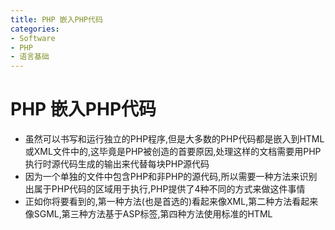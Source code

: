 ```yaml
---
title: PHP 嵌入PHP代码
categories:
- Software
- PHP
- 语言基础
---
```

# PHP 嵌入PHP代码

- 虽然可以书写和运行独立的PHP程序,但是大多数的PHP代码都是嵌入到HTML或XML文件中的,这毕竟是PHP被创造的首要原因,处理这样的文档需要用PHP执行时源代码生成的输出来代替每块PHP源代码
- 因为一个单独的文件中包含PHP和非PHP的源代码,所以需要一种方法来识别出属于PHP代码的区域用于执行,PHP提供了4种不同的方式来做这件事情
- 正如你将要看到的,第一种方法(也是首选的)看起来像XML,第二种方法看起来像SGML,第三种方法基于ASP标签,第四种方法使用标准的HTML<script>标签,这使用常规的HTML编辑器编辑嵌入PHP的页面变得容易
## XML风格

- 因为XML(eXtensible Markup Language,可拓展标记语言)的出现和HTML向XML语言的过渡(XHTML),目前嵌入PHP的的首选技术是使用XML兼容标签来指示PHP的指令
- 因为XML允许定义新标签,XML中用标签来区分PHP命令是很简单的,要使用这种风格,需要将PHP代码包含在`<?php和?>`之间,所有在这些标记之间的部分都当作PHP代码来解释,所有在标记之外的则不是,虽然在标记和其中的文本之间的空格并不是必须的,但是这样做会增加可读性,例如,要让PHP打印"Hello World",可以在Web页面中插入下面一行:

```php
<?php echo"Hello, World"; ?>
```

- 因为块的末尾也强制结束表达式,所以紧随在语句之后的分号是可选的,以下示例将PHP嵌入到一个完整的HTMl文件中:

```php+HTML
<!dictype html public "-//w3c//DTD XHTML 1.0 Transitional//EN"http://www.w3.org/TR/xhtml11/DTD/xhtml11-transitional.dtd">
<html>
    <head>
        <title>This is my first PHP program!</title>
    </head>
    <body>
        <p>
            Look,me! It is my first PHP program:<br/>
            <?php echo "Hello, world"; ?><br/>
            How cool is that?
        </p>
    </body>
</html>
```

- 当然,这并不能让人非常激动,不用PHP我们也能完成它,但当我们要把从信息源(如数据库和表单值)得到的动态信息放到Web页面时,PHP就非常有价值 ,当用户访问这个页面并查看它的源代码时,看到的是:

```php+HTML
<!dictype html public "-//w3c//dtd html 4.0 transitional//en">
<html>
    <head>
        <title>This is my first PHP program!</title>
    </head>
    <body>
        <p>
            Look,me! It's my first PHP program:<br/>
            Hello, world<br/>
            How cool is that?
        </p>
    </body>
</html>
```

- 在这里我们看不到PHP源代码的踪迹,用户看到的只是它的输出
- 注意所有在PHP和非PHP之间的转换都在单独的一行中,PHP命令可以放在文件里的任意地方,甚至是在HTML标签中,例如:

```php+HTML
<input type="text" name="first_name" value="<?php echo "Rasmus"; ?> "/>
当PHP处理这个文本时,将读到:
<input type="text" name="first_name" value=Rasmus" />
```

- 在开始和结束标记中的PHP代码可以不在同一行里,如果PHP命令的结束标记是在一行的末尾,则结束标记后的换行符也可以去掉,因此,我们可以改写:Hello,world"例子:

```php+HTML
<?php
Echo "Hello, world"; ?>
<br />
```

- 分行之后,生成的HTML没有任何变化

## SGML风格

嵌入PHP的"经典"风格源于SGML命令处理标签,要使用这种方法,只需简单地将PHP包含在`<?和?>`中,下面还是"Hello world"的例子:

```php+HTML
<? echo "Hello, world"; ?>
```

- 我们把这种风格称之为短标签(short tag),这种风格时最简短和插入最少的,并且可以在`php.ini`初始化文件中关闭它,以便不和XML PI(Process Instruction,处理指令)标签产生冲突,因此,如果想要编写完全可一至的PHP代码分发给其他人(他们可能关闭短标签),就应该使用较长的`<?php ... ?>`标签风格,如果你不需要和他人共享你的代码,也无需告诉想使用你的代码的人来打开短标签,并且你不打打算在你的PHP代码中混入XML,那么就可以使用这种风格的标签

## ASP风格

- 因为SGML和XML标签风格都不是严格合法的HTML,一些HTML编辑器不能正确的解析它(如语法颜色高亮,上下文相关帮助和其他细节),一些编辑器甚至会帮助你移出这些"损坏的"代码,尽管如此,很多HTML编辑器都认可另一种嵌入代码的机制,就是微软的ASP(Active Server Pages),和PHP一样,ASP是一种将服务器端脚本嵌入到HTML页面的方法
- 如果你想使用ASP的工具编辑嵌入PHP的文件,你可以用ASP风格的标签来确定PHP代码区域,ASP风格的标签与SGML风格的标签类似,只是用`%`替代了`?`:

```php+HTML
<% echo "Hello,world"; %>
```

- 除此之外,ASP风格的标签的工作方式与SGML风格的标签一样
- ASP风格的标签默认是不生效的,你需要在编译PHP时加上`--enable-asp-tags`选项或者编辑`php.int`文件,设置其中的`asp_tags`
## 脚本风格

- 最后一种从HTML中区分PHP代码的方法是用一个标签来允许在HTML页中进行客户端脚本编程,该标签是

```php+HTML
<script language="php">
echo "Hello, world";
</script>
```

- 这种方法对于仅工作于严格合法的HTML文件,但不支持XML处理命令的HTML编辑器最有用

## 直接输出内容

- PHP程序最常见的操作可能要数向用户显示数据,在这个WEB应用的上下文中,这意味着插入到HTML文档的信息在被用户查看时将变成HTML
- 为了简化这个操作,PHP提供了SGML和ASP标签的特别版本,这些版本自动获取标签中的值并且将其插入到HTML页面中,为了使用这个特性,可在开始标签后添加一个等号`=`,用这个技术,我们重写表单的例子,如下:

```php+HTML
<input type="text" name="first_name" value="<?="Rasmus"; ?>">
```

- 如果你启用了ASP风格的标签,则可以用ASP标签完成同样的工作:

```php+HTML
<p>This number (<%= 2+2 %>)<br />
And this number (<% echo (2+2); %>)<br />
```

- 在处理之后,产生的HTML是:

```php+HTML
<p>This number (4)  <br/>
and this number (4) <br/>
are the same.</p>
```


